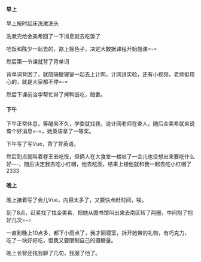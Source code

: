 #### 早上

早上按时起床洗漱洗头

洗漱完给金美希回了一下消息就去吃饭了

吃饭和陈少一起去的，路上摇色子，决定大数据课程开始翘课=-=

然后第一节课就背了背单词

背单词背困了，就陪隔壁寝室一起去上计网，计网讲实验，还有小视频，老师挺用心的，就是大家都不停=-=

然后下课前治学帮忙带了烤鸭饭吃，贼香。

#### 下午

下午正常休息，等醒来不久，学委就找我，说计网老师在查人，随后金美希就来说有个好消息=-=，她英语拿了一等奖。

下午写了写Vue，背了背英语。

然后到点就叫着卷王去吃饭，但俩人在大食堂一楼站了一会儿也没想出来要吃什么好---，随后决定我去吃小红帽，他去吃面，结果上楼他就和我一起去吃小红帽了2333

#### 晚上

晚上接着写了会儿Vue，内容太多了，又要快点赶时间，唉。

到了8点，赶紧找了找金美希，把她从图书馆叫出来去南区转了两圈，中间抱了抱好几次=-=

一直到晚上10点多，都下小雨点了，我才回寝室，拆开她带的礼物，有巧克力，吃了一块好好吃，但我又要限制自己的摄糖量。

晚上长智还找我聊了几句，我服了他了。
